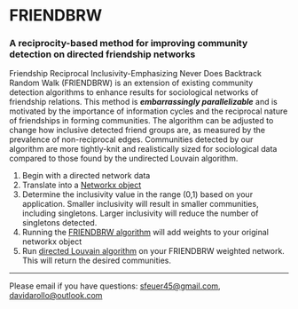 # FRIENDBRW

### A reciprocity-based method for improving community detection on directed friendship networks

Friendship Reciprocal Inclusivity-Emphasizing Never Does Backtrack Random Walk (FRIENDBRW) is an extension of existing community detection algorithms to enhance results for sociological networks of friendship relations. This method is ***embarrassingly parallelizable*** and is motivated by the importance of information cycles and the reciprocal nature of friendships in forming communities. The algorithm can be adjusted to change how inclusive detected friend groups are, as measured by the prevalence of non-reciprocal edges. Communities detected by our algorithm are more tightly-knit and realistically sized for sociological data compared to those found by the undirected Louvain algorithm.

1. Begin with a directed network data
1. Translate into a [Networkx object](https://networkx.org/documentation/stable/reference/readwrite/index.html)
1. Determine the inclusivity value in the range (0,1) based on your application. Smaller inclusivity will result in smaller communities, including singletons. Larger inclusivity will reduce the number of singletons detected.
1. Running the [FRIENDBRW algorithm]() will add weights to your original networkx object
1. Run [directed Louvain algorithm](https://github.com/nicolasdugue/DirectedLouvain) on your FRIENDBRW weighted network. This will return the desired communities.



-----------
Please email if you have questions: sfeuer45@gmail.com, davidarollo@outlook.com

